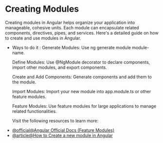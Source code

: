 # Creating Modules
Creating modules in Angular helps organize your application into manageable, cohesive units. Each module can encapsulate related components, directives, pipes, and services. Here's a detailed guide on how to create and use modules in Angular.

* Ways to do it :
    Generate Modules: Use ng generate module module-name.

    Define Modules: Use @NgModule decorator to declare components, import other modules, and export components.
    
    Create and Add Components: Generate components and add them to the module.
    
    Import Modules: Import your new module into app.module.ts or other feature modules.
    
    Feature Modules: Use feature modules for large applications to manage related functionalities.


    Visit the following resources to learn more:

- [@official@Angular Official Docs (Feature Modules) ](https://angular.dev/guide/ngmodules/feature-modules)
- [@article@How to Create a new module in Angular](https://www.geeksforgeeks.org/how-to-create-a-new-module-in-angular/)